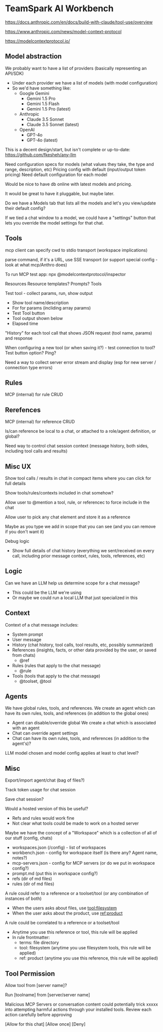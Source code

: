 # TeamSpark AI Workbench

https://docs.anthropic.com/en/docs/build-with-claude/tool-use/overview

https://www.anthropic.com/news/model-context-protocol

https://modelcontextprotocol.io/

## Model abstraction

We probably want to have a list of providers (basically representing an API/SDK)
- Under each provider we have a list of models (with model configuration)
- So we'd have something like:
  - Google Gemini
    - Gemini 1.5 Pro
    - Gemini 1.5 Flash
    - Gemini 1.5 Pro (latest)
  - Anthropic
    - Claude 3.5 Sonnet
    - Claude 3.5 Sonnet (latest)
  - OpenAI
    - GPT-4o
    - GPT-4o (latest)

This is a decent design/start, but isn't complete or up-to-date: https://github.com/fkesheh/any-llm

Need configuration specs for models (what values they take, the type and range, description, etc)
Pricing config with default (input/output token pricing)
Need default configuration for each model

Would be nice to have db online with latest models and pricing.

It would be great to have it pluggable, but maybe later.

Do we have a Models tab that lists all the models and let's you view/update their default config?

If we tied a chat window to a model, we could have a "settings" button that lets you override the model settings for that chat.

## Tools

mcp client can specify cwd to stdio transport (workspace implications)

parse command, if it's a URL, use SSE transport (or support special config - look at what mcp/Anthro does)

To run MCP test app: npx @modelcontextprotocol/inspector

Resources
Resource templates?
Prompts?
Tools

Test tool - collect params, run, show output
- Show tool name/description
- For for params (incliding array params)
- Test Tool button
- Tool output shown below
- Elapsed time

"History" for each tool call that shows JSON request (tool name, params) and response

When configuring a new tool (or when saving it?) - test connection to tool?  Test button option?  Ping?

Need a way to collect server error stream and display (esp for new server / connection type errors)

## Rules

MCP (internal) for rule CRUD

## Rerefences

MCP (internal) for reference CRUD

Is/can reference be local to a chat, or attached to a role/agent definition, or global?

Need way to control chat session context (message history, both sides, including tool calls and results)

## Misc UX

Show tool calls / results in chat in compact items where you can click for full details

Show tools/rules/contexts included in chat somehow?

Allow user to @mention a tool, rule, or referencec to force include in the chat

Allow user to pick any chat element and store it as a reference

Maybe as you type we add in scope that you can see (and you can remove if you don't want it)

Debug logic
- Show full details of chat history (everything we sent/received on every call, including prior message context, rules, tools, references, etc)

## Logic

Can we have an LLM help us determine scope for a chat message? 
- This could be the LLM we're using
- Or maybe we could run a local LLM that just specialized in this

## Context

Context of a chat message includes:
- System prompt
- User message
- History (chat history, tool calls, tool results, etc, possibly summarized)
- References (insights, facts, or other data provided by the user, or saved from chats)
  - @ref
- Rules (rules that apply to the chat message)
  - @rule
- Tools (tools that apply to the chat message)
  - @toolset, @tool

## Agents

We have global rules, tools, and references.
We create an agent which can have its own rules, tools, and references (in addition to the global ones)
- Agent can disable/override global
We create a chat which is associated with an agent
- Chat can override agent settings
- Chat can have its own rules, tools, and references (in addition to the agent's)?

LLM model chosen and model config applies at least to chat level?

## Misc

Export/import agent/chat (bag of files?)

Track token usage for chat session

Save chat session?

Would a hosted version of this be useful?
- Refs and rules would work fine
- Not clear what tools could be made to work on a hosted server

Maybe we have the concept of a "Workspace" which is a collection of all of our stuff (config, chats)
- workspaces.json (/config) - list of workspaces
- workbench.json - config for workspace itself (is there any?  Agent name, notes?)
- mcp-servers.json - config for MCP servers (or do we put in workspace config?)
- prompt.md (put this in workspace config?)
- refs (dir of md files)
- rules (dir of md files)

A rule could refer to a reference or a toolset/tool (or any combination of instances of both)
- When the users asks about files, use [tool:filesystem](tool:filesystem)
- When the user asks about the product, use [ref:product](ref:product)

A rule could be correlated to a reference or a toolset/tool
- Anytime you use this reference or tool, this rule will be applied
- In rule frontmatter:
  - terms: file directory
  - tool: filesystem (anytime you use filesystem tools, this rule will be applied)
  - ref: product (anytime you use this reference, this rule will be applied)

## Tool Permission

Allow tool from [server name]?

  Run [toolname] from [server/server name]

Malicious MCP Servers or conversation content could potentially trick xxxxx into attempting harmful actions through your installed tools.
<bold>Review each action carefully before approving</bold>

[Allow for this chat] [Allow once] [Deny]